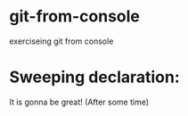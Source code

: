 # git-from-console
exerciseing git from console
# Sweeping declaration:
It is gonna be great! (After some time)
